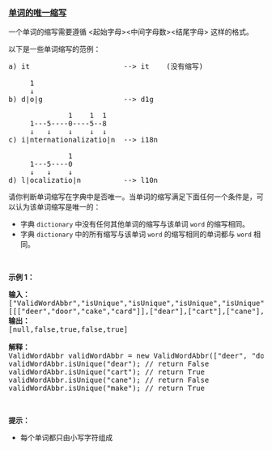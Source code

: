 ### [单词的唯一缩写](https://leetcode-cn.com/problems/unique-word-abbreviation)

<p>一个单词的缩写需要遵循&nbsp;&lt;起始字母&gt;&lt;中间字母数&gt;&lt;结尾字母&gt; 这样的格式。</p>

<p>以下是一些单词缩写的范例：</p>

<pre>a) it                      --&gt; it    (没有缩写)

     1
     &darr;
b) d|o|g                   --&gt; d1g

              1    1  1
     1---5----0----5--8
     &darr;   &darr;    &darr;    &darr;  &darr;    
c) i|nternationalizatio|n  --&gt; i18n

              1
     1---5----0
&nbsp;    &darr;   &darr;    &darr;
d) l|ocalizatio|n          --&gt; l10n
</pre>

<p>请你判断单词缩写在字典中是否唯一。当单词的缩写满足下面任何一个条件是，可以认为该单词缩写是唯一的：</p>

<ul>
	<li>字典 <code>dictionary</code> 中没有任何其他单词的缩写与该单词 <code>word</code> 的缩写相同。</li>
	<li>字典 <code>dictionary</code> 中的所有缩写与该单词 <code>word</code> 的缩写相同的单词都与 <code>word</code> 相同。</li>
</ul>

<p>&nbsp;</p>

<p><strong>示例 1：</strong></p>

<pre><strong>输入：</strong>
[&quot;ValidWordAbbr&quot;,&quot;isUnique&quot;,&quot;isUnique&quot;,&quot;isUnique&quot;,&quot;isUnique&quot;]
[[[&quot;deer&quot;,&quot;door&quot;,&quot;cake&quot;,&quot;card&quot;]],[&quot;dear&quot;],[&quot;cart&quot;],[&quot;cane&quot;],[&quot;make&quot;]]
<strong>输出：</strong>
[null,false,true,false,true]

<strong>解释：</strong>
ValidWordAbbr validWordAbbr = new ValidWordAbbr([&quot;deer&quot;, &quot;door&quot;, &quot;cake&quot;, &quot;card&quot;]);
validWordAbbr.isUnique(&quot;dear&quot;); // return False
validWordAbbr.isUnique(&quot;cart&quot;); // return True
validWordAbbr.isUnique(&quot;cane&quot;); // return False
validWordAbbr.isUnique(&quot;make&quot;); // return True
</pre>

<p>&nbsp;</p>

<p><strong>提示：</strong></p>

<ul>
	<li>每个单词都只由小写字符组成</li>
</ul>
